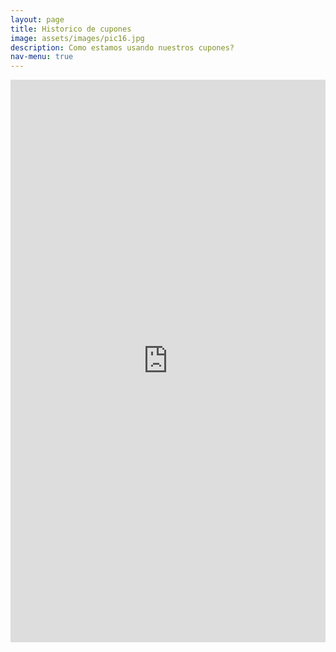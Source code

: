 ```yaml
---
layout: page
title: Historico de cupones
image: assets/images/pic16.jpg
description: Como estamos usando nuestros cupones?
nav-menu: true
---
```

<section id="one">
<iframe width="100%" height="900px" style="border:none;"  src="https://public.tableau.com/views/banco_rio_hostorico_cupones/CuponesHistoricos?:showVizHome=no&:embed=true" name="iframe_a"></iframe>
</section>

